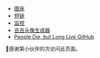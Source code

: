- [图床](https://www.3mz.cloudns.ch)
- [短链](https://surl.witter.top)
- [监控](https://monit.witter.top)
- [丑丑头像生成器](https://txstc55.github.io/ugly-avatar)
- [People Die, but Long Live GitHub](https://laike9m.com/blog/people-die-but-long-live-github,122/)

<span id="busuanzi">:robot:感谢第<span></span>小伙伴的<span></span>次访问此页面。</span>
<!-- ##{"script":"<script>document.getElementById('user-content-busuanzi').id='busuanzi_container_site_uv';busuanzi=document.getElementById('busuanzi_container_site_uv');busuanzi.style.display='none';busuanzi.childNodes[1].id='busuanzi_value_site_uv';busuanzi.childNodes[3].id='busuanzi_value_site_pv';</script><script async src='//busuanzi.ibruce.info/busuanzi/2.3/busuanzi.pure.mini.js'></script>","style":"<style>#busuanzi_value_site_uv{color:red}#busuanzi_value_site_pv{color:red}</style>"}## -->